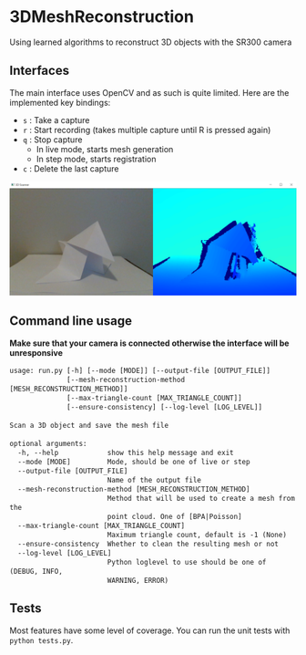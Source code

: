 # 3DMeshReconstruction

Using learned algorithms to reconstruct 3D objects with the SR300 camera

## Interfaces

The main interface uses OpenCV and as such is quite limited. Here are the implemented key bindings:

- `s` : Take a capture
- `r` : Start recording (takes multiple capture until R is pressed again)
- `q` : Stop capture
    - In live mode, starts mesh generation
    - In step mode, starts registration
- `c` : Delete the last capture

![interface](images/interface.png)

## Command line usage

**Make sure that your camera is connected otherwise the interface will be unresponsive**

```
usage: run.py [-h] [--mode [MODE]] [--output-file [OUTPUT_FILE]]
              [--mesh-reconstruction-method [MESH_RECONSTRUCTION_METHOD]]
              [--max-triangle-count [MAX_TRIANGLE_COUNT]]
              [--ensure-consistency] [--log-level [LOG_LEVEL]]

Scan a 3D object and save the mesh file

optional arguments:
  -h, --help            show this help message and exit
  --mode [MODE]         Mode, should be one of live or step
  --output-file [OUTPUT_FILE]
                        Name of the output file
  --mesh-reconstruction-method [MESH_RECONSTRUCTION_METHOD]
                        Method that will be used to create a mesh from the
                        point cloud. One of [BPA|Poisson]
  --max-triangle-count [MAX_TRIANGLE_COUNT]
                        Maximum triangle count, default is -1 (None)
  --ensure-consistency  Whether to clean the resulting mesh or not
  --log-level [LOG_LEVEL]
                        Python loglevel to use should be one of (DEBUG, INFO,
                        WARNING, ERROR)
```

## Tests

Most features have some level of coverage. You can run the unit tests with `python tests.py`.
